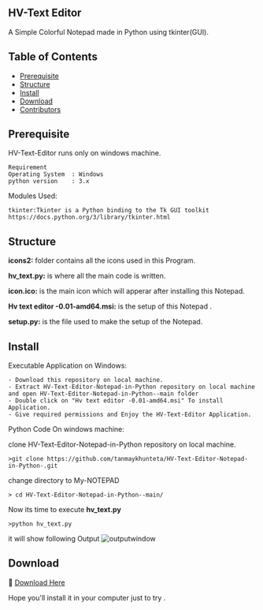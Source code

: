 ## HV-Text Editor

  A Simple Colorful Notepad made in Python using tkinter(GUI).

  ## Table of Contents

  - [Prerequisite](#Prerequisite)
  - [Structure](#Structure)
  - [Install](#Install)
  - [Download](#Download)
  - [Contributors](#Contributors)

  ## Prerequisite
  HV-Text-Editor runs only on windows machine.
  ```
  Requirement
  Operating System  : Windows
  python version    : 3.x
  ```

  Modules Used:
  ```
  tkinter:Tkinter is a Python binding to the Tk GUI toolkit
  https://docs.python.org/3/library/tkinter.html
  ```
  ## Structure
  **icons2:**
  folder contains all the icons used in this Program.

  **hv_text.py:**
  is where all the main code is written.

  **icon.ico:**
  is the main icon which will apperar after installing this Notepad.

  **Hv text editor -0.01-amd64.msi:**
  is the setup of this Notepad .

  **setup.py:**
   is the file used to make the setup of the Notepad.

  ## Install
  Executable Application on Windows:
  ```
  - Download this repository on local machine.
  - Extract HV-Text-Editor-Notepad-in-Python repository on local machine and open HV-Text-Editor-Notepad-in-Python--main folder
  - Double click on "Hv text editor -0.01-amd64.msi" To install Application.
  - Give required permissions and Enjoy the HV-Text-Editor Application.
  ```

  Python Code On windows machine:

  clone HV-Text-Editor-Notepad-in-Python repository on local machine.
  ```
  >git clone https://github.com/tanmaykhunteta/HV-Text-Editor-Notepad-in-Python-.git
  ```
  change directory to My-NOTEPAD
  ```
  > cd HV-Text-Editor-Notepad-in-Python--main/
  ```

Now its time to execute **hv_text.py**
```
>python hv_text.py
```
it will show following Output
![outputwindow](https://user-images.githubusercontent.com/69249254/102637847-a8486900-417c-11eb-9cc0-4c27dfb7f4ce.png)

## Download
:paperclip: [Download Here](https://github.com/tanmaykhunteta/HV-Text-Editor-Notepad-in-Python-/raw/main/Hv%20text%20editor-0.1-amd64.msi)

Hope you'll install it in your computer just to try .




